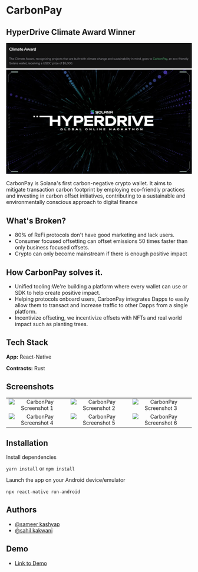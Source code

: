 # CarbonPay

## HyperDrive Climate Award Winner

![winner](./winner.png)
![logo](./hyperdrive.webp)


CarbonPay is Solana's first carbon-negative crypto wallet. It aims to mitigate transaction carbon footprint by employing eco-friendly practices and investing in carbon offset initiatives, contributing to a sustainable and environmentally conscious approach to digital finance

## What's Broken?

- 80% of ReFi protocols don't have good marketing and lack users.
- Consumer focused offsetting can offset emissions 50 times faster than only business focused offsets.
- Crypto can only become mainstream if there is enough positive impact

## How CarbonPay solves it.

- Unified tooling:We're building a platform where every wallet can use or SDK to help create positive impact.
- Helping protocols onboard users, CarbonPay integrates Dapps to easily allow them to transact and increase traffic to other Dapps from a single platform.
- Incentivize offseting, we incentivize offsets with NFTs and real world impact such as planting trees.

## Tech Stack

**App:** React-Native

**Contracts:** Rust

## Screenshots

<table>
  <tr>
    <td align="center">
      <img src="https://4everland.io/ipfs/bafybeidxjvhevlqvypy3dmffztwvfgjpfjw3bsv6fi43fkuxb4nifvtjuu/Screenshot_2023-10-16-01-26-14-12_084531139cfc8d07e406f8c58672b88c.jpg" alt="CarbonPay Screenshot 1" width=300 />
    </td>
    <td align="center">
      <img src="https://4everland.io/ipfs/bafybeihlm7sqoifmfdquro5hfklfhmoyxhntrbnnhpqzsywlpsxwehfz2i/Screenshot_2023-10-16-01-27-25-36_084531139cfc8d07e406f8c58672b88c.jpg" alt="CarbonPay Screenshot 2" width=300 />
    </td>
    <td align="center">
      <img src="https://4everland.io/ipfs/bafybeif22tx4lztizoizjz3v4fbj267kvg6uoemipknamtf2x4z35lej2i/Screenshot_2023-10-16-01-26-40-53_084531139cfc8d07e406f8c58672b88c.jpg" alt="CarbonPay Screenshot 3" width=300 />
    </td>
  </tr>
  <tr>
    <td align="center">
      <img src="https://4everland.io/ipfs/bafybeifqtkf7yi7spnid765zxzjvbyr56lwjf5wp7vsk25hlygf4ma5upu/Screenshot_2023-10-16-01-27-16-51_084531139cfc8d07e406f8c58672b88c.jpg" alt="CarbonPay Screenshot 4" width=300 />
    </td>
    <td align="center">
      <img src="https://ipfs.io/ipfs/bafybeif5nmjwacsk6slkluyy6moy4cxbvgrvcp5jlyrb3jaln3nn7lfeiy/Screenshot_2023-10-16-01-27-35-91_084531139cfc8d07e406f8c58672b88c.jpg" alt="CarbonPay Screenshot 5" width=300 />
    </td>
    <td align="center">
      <img src="https://ipfs.io/ipfs/bafybeiftvusixbckjryraw4gzlxctutsmfrhmrn6e4leludb5gbhhpwcfi/Screenshot_2023-10-16-01-26-25-01_084531139cfc8d07e406f8c58672b88c.jpg" alt="CarbonPay Screenshot 6" width=300 />
    </td>
  </tr>
</table>

## Installation

Install dependencies

`yarn install` or `npm install`

Launch the app on your Android device/emulator

`npx react-native run-android`

## Authors

- [@sameer kashyap](https://www.github.com/Sameerkash)
- [@sahil kakwani](https://www.github.com/Sahilkakwani9)

## Demo

- [Link to Demo](https://youtu.be/sKg_gE3anjE?si=8pd-LOn5424TSVkE)
